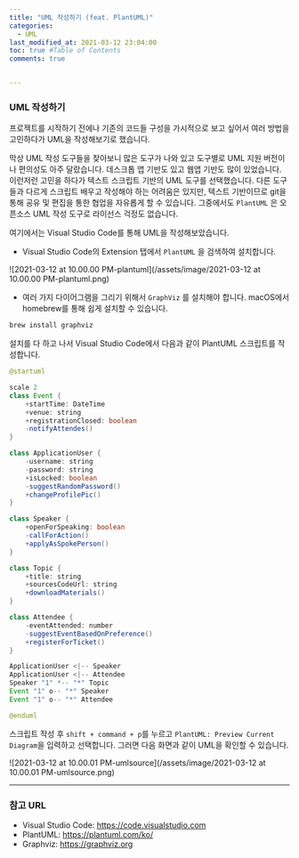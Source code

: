 ```yaml
---
title: "UML 작성하기 (feat. PlantUML)"
categories: 
  - UML
last_modified_at: 2021-03-12 23:04:00
toc: true #Table of Contents
comments: true


---
```


### UML 작성하기

프로젝트를 시작하기 전에나 기존의 코드들 구성을 가시적으로 보고 싶어서 여러 방법을 고민하다가 UML을 작성해보기로 했습니다.

막상 UML 작성 도구들을 찾아보니 많은 도구가 나와 있고 도구별로 UML 지원 버전이나 편의성도 아주 달랐습니다. 데스크톱 앱 기반도 있고 웹앱 기반도 많이 있었습니다. 이런저런 고민을 하다가 텍스트 스크립트 기반의 UML 도구를 선택했습니다. 다른 도구들과 다르게 스크립트 배우고 작성해야 하는 어려움은 있지만, 텍스트 기반이므로 git을 통해 공유 및 편집을 통한 협업을 자유롭게 할 수 있습니다. 그중에서도 `PlantUML` 은 오픈소스 UML 작성 도구로 라이선스 걱정도 없습니다.

여기에서는 Visual Studio Code를 통해 UML을 작성해보았습니다.

- Visual Studio Code의 Extension 탭에서 `PlantUML` 을 검색하여 설치합니다.

![2021-03-12 at 10.00.00 PM-plantuml](/assets/image/2021-03-12 at 10.00.00 PM-plantuml.png)

- 여러 가지 다이어그램을 그리기 위해서 `GraphViz` 를 설치해야 합니다. macOS에서 homebrew를 통해 쉽게 설치할 수 있습니다.

```bash
brew install graphviz
```

설치를 다 하고 나서 Visual Studio Code에서 다음과 같이 PlantUML 스크립트를 작성합니다.

```java
@startuml

scale 2
class Event {
    +startTime: DateTime
    +venue: string
    +registrationClosed: boolean
    -notifyAttendes()
}

class ApplicationUser {
    -username: string
    -password: string
    +isLocked: boolean
    -suggestRandomPassword()
    +changeProfilePic()
}

class Speaker {
    +openForSpeaking: boolean
    -callForAction()
    +applyAsSpokePerson()
}

class Topic {
    +title: string
    +sourcesCodeUrl: string
    +downloadMaterials()
}

class Attendee {
    -eventAttended: number
    -suggestEventBasedOnPreference()
    +registerForTicket()
}

ApplicationUser <|-- Speaker
ApplicationUser <|-- Attendee
Speaker "1" *-- "*" Topic
Event "1" o-- "*" Speaker
Event "1" o-- "*" Attendee

@enduml
```

스크립트 작성 후 `shift + command + p`를 누르고 `PlantUML: Preview Current Diagram`을 입력하고 선택합니다. 그러면 다음 화면과 같이 UML을 확인할 수 있습니다.

![2021-03-12 at 10.00.01 PM-umlsource](/assets/image/2021-03-12 at 10.00.01 PM-umlsource.png)

---

### 참고 URL

- Visual Studio Code: https://code.visualstudio.com
- PlantUML: https://plantuml.com/ko/
- Graphviz: https://graphviz.org